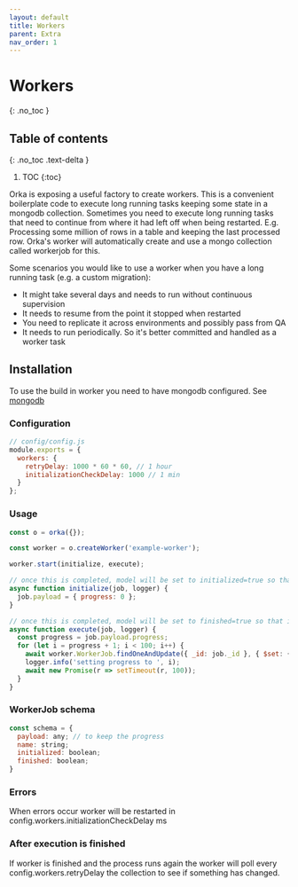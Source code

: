 ```yaml
---
layout: default
title: Workers
parent: Extra
nav_order: 1
---
```


# Workers
{: .no_toc }

## Table of contents
{: .no_toc .text-delta }

1. TOC
  {:toc}

Orka is exposing a useful factory to create workers. This is a convenient boilerplate code to execute long running tasks keeping some state in a mongodb collection.
Sometimes you need to execute long running tasks that need to continue from where it had left off when being restarted. E.g. Processing some million of rows in a table and keeping the last processed row.
Orka's worker will automatically create and use a mongo collection called workerjob for this.

Some scenarios you would like to use a worker when you have a long running task (e.g. a custom migration):

- It might take several days and needs to run without continuous supervision
- It needs to resume from the point it stopped when restarted
- You need to replicate it across environments and possibly pass from QA
- It needs to run periodically. So it's better committed and handled as a worker task

## Installation

To use the build in worker you need to have mongodb configured. See [mongodb](https://workable.github.io/orka/integrations/mongodb)

### Configuration

```js
// config/config.js
module.exports = {
  workers: {
    retryDelay: 1000 * 60 * 60, // 1 hour
    initializationCheckDelay: 1000 // 1 min
  }
};
```

### Usage

```js
const o = orka({});

const worker = o.createWorker('example-worker');

worker.start(initialize, execute);

// once this is completed, model will be set to initialized=true so that it won't run again
async function initialize(job, logger) {
  job.payload = { progress: 0 };
}

// once this is completed, model will be set to finished=true so that it won't run again
async function execute(job, logger) {
  const progress = job.payload.progress;
  for (let i = progress + 1; i < 100; i++) {
    await worker.WorkerJob.findOneAndUpdate({ _id: job._id }, { $set: { payload: { progress: i } } });
    logger.info('setting progress to ', i);
    await new Promise(r => setTimeout(r, 100));
  }
}
```

### WorkerJob schema

```js
const schema = {
  payload: any; // to keep the progress
  name: string;
  initialized: boolean;
  finished: boolean;
}
```

### Errors

When errors occur worker will be restarted in config.workers.initializationCheckDelay ms

### After execution is finished

If worker is finished and the process runs again the worker will poll every config.workers.retryDelay the collection to see if something has changed.
